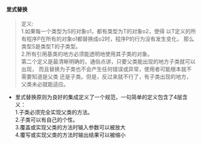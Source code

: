 #### 里式替换
> 定义:  
> 1.如果每一个类型为S的对象o1，都有类型为T的对象o2，使得
>以T定义的所有程序P在所有的对象o1都替换成o2时，程序P的行为没有发生变化，
>那么类型S是类型T的子类型。  
>2.所有引用基类的地方必须能透明地使用其子类的对象。  
>第二个定义是最清晰明确的，通俗点讲，只要父类能出现的地方子类就可以出现，
>而且替换为子类也不会产生任何错误或异常，使用者可能根本就不需要知道是父类
>还是子类。但是，反过来就不行了，有子类出现的地方，父类未必就能适应。
* 里式替换原则为良好的集成定义了一个规范，一句简单的定义包含了4层含义：  
1.子类必须完全实现父类的方法。  
2.子类可以有自己的个性。  
3.覆盖或实现父类的方法时输入参数可以被放大  
4.覆写或实现父类的方法时输出结果可以被缩小